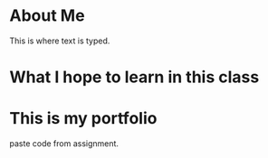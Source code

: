 # About Me
This is where text is typed.

# What I hope to learn in this class

# This is my portfolio
paste code from assignment.
